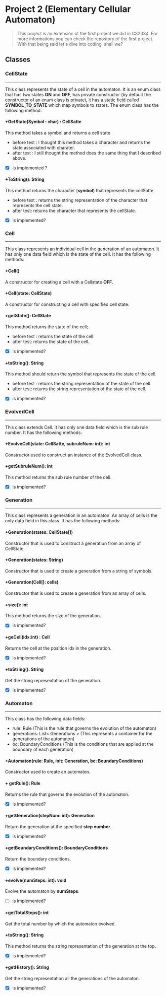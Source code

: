 # Project 2 (Elementary Cellular Automaton)
>This project is an extension of the first project we did in CS2334. For more informations you can check the repostory of the first project. With that being said let's dive into coding, shall we? 
  
## Classes 
  
### **CellState**
---
This class represents the state of a cell in the automaton. It is an enum class that has two states **ON** and **OFF**, has private constructor (by default the constructor of an enum class is private), it has a static field called **SYMBOL_TO_STATE** which map  symbols to states. The enum class has the following method:

#### +GetState(Symbol : char) : CellSatte
This method takes a symbol and returns a cell state.
-  before test :  I thought this method takes a character and returns the state associated with charater.
-  after test : I still thought the method does the same thing that I described above.
- [x] Is implemented ?
  
  
####  +ToString(): String
This method returns the character (**symbol**) that represents the cellSatte
-  before test : returns the string representation of the character that represents the cell state.
-  after test: returns the character that represents the cellState.
- [x] is implemented?

### **Cell**
---
This class represents an individual cell in the generation of an automaton. It has only one data field which is the state of the cell. It has the following methods:

#### +Cell()
A constructor for creating a cell with a Cellstate **OFF**.
#### +Cell(state: CellState)
A constructor for constructing a cell with specified cell state.
#### +getState(): CellState
This method returns the state of the cell;
-  before test : returns the state of the cell
-  after test: returns the state of the cell.
- [x] is implemented?
#### +toString(): String
This method should return the symbol that represents the state of the cell.
-  before test : returns the string representation of the state of the cell.
-  after test: returns the string representation of the state of the cell.
- [x] is implemented?

### EvolvedCell
---
This class extends Cell. It has only one data field which is the sub rule number. It has the following methods:
#### +EvolveCell(state: CellSatte, subruleNum: int): int
Constructor used to construct an instance of the EvolvedCell class.
#### +getSubruleNum(): int
This method returns the sub rule number of the cell.
- [x] is implemented?

### Generation 
---
This class represents a generation in an automaton. An array of cells is the only data field in this class. It has the following methods:
#### +Generation(states: CellState[])
Constructor that is used to construct a generation from an array of CellState.
#### +Generation(states: String)
Constructor that is used to create a generation from a string of symbols.
#### +Generation(Cell[]: cells)
Constructor that is used to create a generation from an array of cells.
#### +size(): int
This method returns the size of the generation.
- [x] is implemented?
#### +geCell(idx:int) : Cell
Returns the cell at the position idx in the generation.
- [x] is implemented?

#### +toString(): String
Get the string representation of the generation.
- [x] is implemented?

### Automaton
---
This class has the following data fields:
- rule: Rule (This is the rule that governs the evolution of the automaton)
- generations: List< Generations > (This represents a container for the generations of the automaton)
- bc: BoundaryConditions (This is the conditions that are applied at the boundary of each generation)

#### +Automaton(rule: Rule, init: Generation, bc: BoundaryConditions)
Constructor used to create an automaton.
#### + getRule(): Rule
Returns the rule that governs the evolution of the automaton.
- [x] is implemented?
#### +getGeneration(stepNum: int): Generation
Return the generation at the specified **step number**.
- [x] is implemented?
#### +getBoundaryConditions(): BoundaryConditions
Return the boundary conditions.
- [x] is implemented?
#### +evolve(numSteps: int): void
Evolve the automaton by **numSteps**.
- [ ] is implemented?
#### +getTotalSteps(): int
Get the total number by which the automaton evolved.
#### +toString(): String
This method returns the string representation of the generation at the top.
- [x] is implemented?
#### +getHistory(): String
Get the string representation all the generations of the automaton.
- [x] is implemented?
